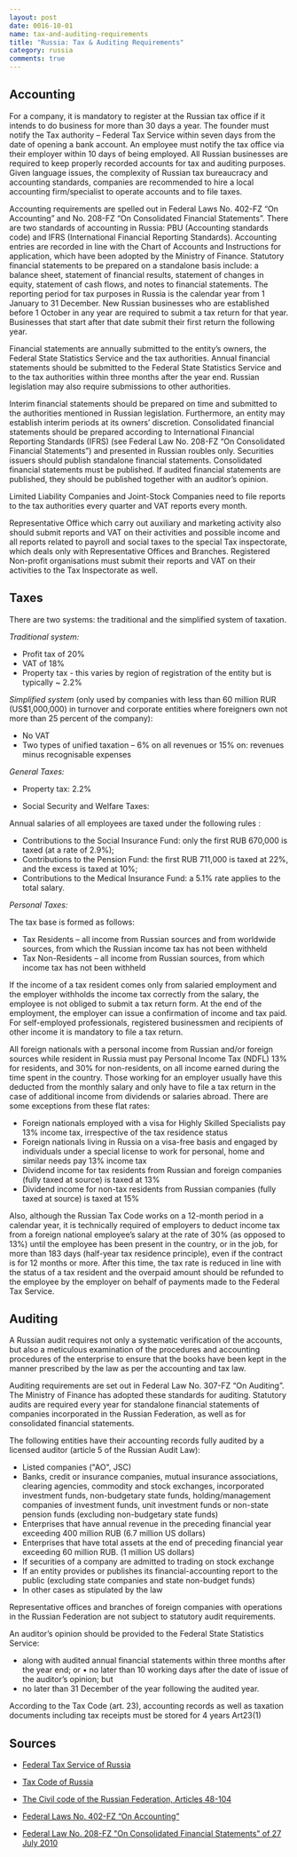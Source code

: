 ```yaml
---
layout: post
date: 0016-10-01
name: tax-and-auditing-requirements
title: "Russia: Tax & Auditing Requirements"
category: russia
comments: true
---
```


## Accounting 
 
For a company, it is mandatory to register at the Russian tax office if it intends to do business for more than 30 days a year. The founder must notify the Tax authority – Federal Tax Service within seven days from the date of opening a bank account. An employee must notify the tax office via their employer within 10 days of being employed. All Russian businesses are required to keep properly recorded accounts for tax and auditing purposes. Given language issues, the complexity of Russian tax bureaucracy and accounting standards, companies are recommended to hire a local accounting firm/specialist to operate accounts and to file taxes.
  
Accounting requirements are spelled out in Federal Laws No. 402-FZ “On Accounting” and No. 208-FZ  “On Consolidated Financial Statements”. There are two standards of accounting in Russia: PBU (Accounting standards code) and IFRS (International Financial Reporting Standards).  Accounting entries are recorded in line with the Chart of Accounts and Instructions for application, which have been adopted by the Ministry of Finance. Statutory financial statements to be prepared on a standalone basis include: a balance sheet, statement of financial results, statement of changes in equity, statement of cash flows, and notes to financial statements. The reporting period for tax purposes in Russia is the calendar year from 1 January to 31 December. New Russian businesses who are established before 1 October in any year are required to submit a tax return for that year. Businesses that start after that date submit their first return the following year.
 
Financial statements are annually submitted to the entity’s owners, the Federal State Statistics Service and the tax authorities. Annual financial statements should be submitted to the Federal State Statistics Service and to the tax authorities within three months after the year end. Russian legislation may also require submissions to other authorities.
 
Interim financial statements should be prepared on time and submitted to the authorities mentioned in Russian legislation. Furthermore, an entity may establish interim periods at its owners’ discretion. Consolidated financial statements should be prepared according to International Financial Reporting Standards (IFRS) (see Federal Law No. 208-FZ “On Consolidated Financial Statements”) and presented in Russian roubles only. Securities issuers should publish standalone financial statements. Consolidated financial statements must be published. If audited financial statements are published, they should be published together with an auditor’s opinion.
 
Limited Liability Companies and Joint-Stock Companies need to file reports to the tax authorities every quarter and VAT reports every month.
 
Representative Office which carry out auxiliary and marketing activity also should submit reports and VAT on their activities and possible income and all reports related to payroll and social taxes to the special Tax inspectorate, which deals only with Representative Offices and Branches.
Registered Non-profit organisations must submit their reports and VAT on their activities to the Tax Inspectorate as well.
 
## Taxes
 
There are two systems: the traditional and the simplified system of taxation.
 
*Traditional system:*
 
  - Profit tax of 20%
  - VAT of 18%
  - Property tax - this varies by region of registration of the entity but is typically ~ 2.2%
 
*Simplified system* (only used by companies with less than 60 million RUR (US$1,000,000) in turnover and corporate entities where foreigners own not more than 25 percent of the company):
  - No VAT 
  - Two types of unified taxation – 6% on all revenues or 15% on: revenues minus recognisable expenses

*General Taxes:*

  - Property tax: 2.2%  

  - Social Security and Welfare Taxes:
 
Annual salaries of all employees are taxed under the following rules :
 
  - Contributions to the Social Insurance Fund: only the first RUB 670,000 is taxed (at a rate of 2.9%);
  - Contributions to the Pension Fund: the first RUB 711,000  is taxed at 22%, and the excess is taxed at 10%;
  - Contributions to the Medical Insurance Fund: a 5.1% rate applies to the total salary.


*Personal Taxes:*
 
 
The tax base is formed as follows:
 
  - Tax Residents – all income from Russian sources and from worldwide sources, from which the Russian income tax has not been withheld
  - Tax Non-Residents – all income from Russian sources, from which income tax has not been withheld
  
If the income of a tax resident comes only from salaried employment and the employer withholds the income tax correctly from the salary, the employee is not obliged to submit a tax return form. At the end of the employment, the employer can issue a confirmation of income and tax paid. For self-employed professionals, registered businessmen and recipients of other income it is mandatory to file a tax return.

All foreign nationals with a personal income from Russian and/or foreign sources while resident in Russia must pay Personal Income Tax (NDFL) 13% for residents, and 30% for non-residents, on all income earned during the time spent in the country. Those working for an employer usually have this deducted from the monthly salary and only have to file a tax return in the case of additional income from dividends or salaries abroad. There are some exceptions from these flat rates:
 
  - Foreign nationals employed with a visa for Highly Skilled Specialists pay 13% income tax, irrespective of the tax residence status
  - Foreign nationals living in Russia on a visa-free basis and engaged by individuals under a special license to work for personal, home and similar needs pay 13% income tax
  - Dividend income for tax residents from Russian and foreign companies (fully taxed at source) is taxed at 13%
  - Dividend income for non-tax residents from Russian companies (fully taxed at source) is taxed at 15%
 
Also, although the Russian Tax Code works on a 12-month period in a calendar year, it is technically required of employers to deduct income tax from a foreign national employee’s salary at the rate of 30% (as opposed to 13%) until the employee has been present in the country, or in the job, for more than 183 days (half-year tax residence principle), even if the contract is for 12 months or more. After this time, the tax rate is reduced in line with the status of a tax resident and the overpaid amount should be refunded to the employee by the employer on behalf of payments made to the Federal Tax Service.


  
## Auditing
 
A Russian audit requires not only a systematic verification of the accounts, but also a meticulous examination of the procedures and accounting procedures of the enterprise to ensure that the books have been kept in the manner prescribed by the law as per the accounting and tax law.
 
Auditing requirements are set out in Federal Law No. 307-FZ “On Auditing”. The Ministry of Finance has adopted these standards for auditing. Statutory audits are required every year for standalone financial statements of companies incorporated in the Russian Federation, as well as for consolidated financial statements.
 
The following entities have their accounting records fully audited by a licensed auditor (article 5 of the Russian Audit Law):

  - Listed companies ("AO", JSC)
  - Banks, credit or insurance companies, mutual insurance associations, clearing agencies, commodity and stock exchanges, incorporated investment funds, non-budgetary state funds, holding/management companies of investment funds, unit investment funds or non-state pension funds (excluding non-budgetary state funds)
  - Enterprises that have annual revenue in the preceding financial year exceeding 400 million RUB (6.7 million US dollars)
  - Enterprises that have total assets at the end of preceding financial year exceeding 60 million RUB. (1 million US dollars)
  - If securities of a company are admitted to trading on stock exchange
  - If an entity provides or publishes its financial-accounting report to the public (excluding state companies and state non-budget funds)
  - In other cases as stipulated by the law
 
Representative offices and branches of foreign companies with operations in the Russian Federation are not subject to statutory audit requirements.
 
An auditor’s opinion should be provided to the Federal State Statistics Service:
 
  - along with audited annual financial statements within three months after the year end; or •  no later than 10 working days after the date of issue of the auditor’s opinion; but
  - no later than 31 December of the year following the audited year.
  
According to the Tax Code (art. 23), accounting records as well as taxation documents including tax receipts must be stored for 4 years Art23(1)
 
 
## Sources
 
  - [Federal Tax Service of Russia](https://www.nalog.ru/eng/taxation_in_russia/np/)
 
  - [Tax Code of Russia](https://www.nalog.ru/eng/tax_legislation/tax_code_of_russia/)
 
  - [The Civil code of the Russian Federation, Articles 48-104](http://www.wipo.int/edocs/lexdocs/laws/en/ru/ru083en.pdf)
  
  - [Federal Laws No. 402-FZ “On Accounting”](http://old.minfin.ru/common/upload/library/2015/10/main/Federal_Law_On_Accounting.docx)

  - [Federal Law No. 208-FZ "On Consolidated Financial Statements" of 27 July 2010](https://www.wto.org/english/thewto_e/acc_e/rus_e/WTACCRUS48A5_LEG_119.pdf)
  

